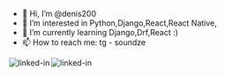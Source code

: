 - 👋 Hi, I’m @denis200
- 👀 I’m interested in Python,Django,React,React Native,
- 🌱 I’m currently learning Django,Drf,React :)
- 📫 How to reach me: tg - soundze

<!---
denis200/denis200 is a ✨ special ✨ repository because its `README.md` (this file) appears on your GitHub profile.
You can click the Preview link to take a look at your changes.
--->
[<img align="left" alt="linked-in" src="https://img.shields.io/badge/linkedin-%230077B5.svg?&style=for-the-badge&logo=linkedin&logoColor=white" />]([https://www.linkedin.com/in//](https://www.linkedin.com/in/denis-komarkov-26a702235/))

<!-- [<img align="left" alt="linked-in" src="https://img.shields.io/badge/headhunter-%23ff0000.svg?&style=for-the-badge&logoColor=white" />]() -->

[<img align="left" alt="linked-in" src="https://img.shields.io/badge/telegram-%230077B5.svg?&style=for-the-badge&logo=telegram&logoColor=white" />](https://t.me/soundze)
